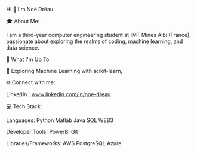 Hi 👋 I'm Noë Dréau

🎓 About Me:

I am a third-year computer engineering student at IMT Mines Albi (France), passionate about exploring the realms of coding, machine learning, and data science.

🚀 What I'm Up To

🤖 Exploring Machine Learning with scikit-learn,



🌐 Connect with me:

LinkedIn : www.linkedin.com/in/noe-dreau

💻 Tech Stack:

Languages: Python Matlab Java SQL WEB3

Developer Tools: PowerBI Git

Libraries/Frameworks: AWS PostgreSQL Azure 
